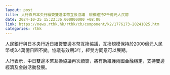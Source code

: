 ```yaml
---
layout: post
title: 人行與日本央行續簽雙邊本幣互換協議　規模維持2千億元人民幣
date: 2024-10-25 15:23:36.000000000 +08:00
link: https://news.rthk.hk/rthk/ch/component/k2/1776173-20241025.htm
categories: rthk
---
```


人民銀行與日本央行近日續簽雙邊本幣互換協議，互換規模保持於2000億元人民幣或3.4萬億日圓不變。協議有效期3年，經雙方同意可以展期。

人行表示，中日雙邊本幣互換協議再次續簽，將有助維護兩國金融穩定，支持雙邊經濟及金融活動發展。
